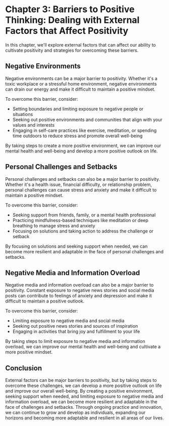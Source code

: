Chapter 3: Barriers to Positive Thinking: Dealing with External Factors that Affect Positivity
==============================================================================================

In this chapter, we'll explore external factors that can affect our ability to cultivate positivity and strategies for overcoming these barriers.

Negative Environments
---------------------

Negative environments can be a major barrier to positivity. Whether it's a toxic workplace or a stressful home environment, negative environments can drain our energy and make it difficult to maintain a positive mindset.

To overcome this barrier, consider:

* Setting boundaries and limiting exposure to negative people or situations
* Seeking out positive environments and communities that align with your values and interests
* Engaging in self-care practices like exercise, meditation, or spending time outdoors to reduce stress and promote overall well-being

By taking steps to create a more positive environment, we can improve our mental health and well-being and develop a more positive outlook on life.

Personal Challenges and Setbacks
--------------------------------

Personal challenges and setbacks can also be a major barrier to positivity. Whether it's a health issue, financial difficulty, or relationship problem, personal challenges can cause stress and anxiety and make it difficult to maintain a positive mindset.

To overcome this barrier, consider:

* Seeking support from friends, family, or a mental health professional
* Practicing mindfulness-based techniques like meditation or deep breathing to manage stress and anxiety
* Focusing on solutions and taking action to address the challenge or setback

By focusing on solutions and seeking support when needed, we can become more resilient and adaptable in the face of personal challenges and setbacks.

Negative Media and Information Overload
---------------------------------------

Negative media and information overload can also be a major barrier to positivity. Constant exposure to negative news stories and social media posts can contribute to feelings of anxiety and depression and make it difficult to maintain a positive outlook.

To overcome this barrier, consider:

* Limiting exposure to negative media and social media
* Seeking out positive news stories and sources of inspiration
* Engaging in activities that bring joy and fulfillment to your life

By taking steps to limit exposure to negative media and information overload, we can improve our mental health and well-being and cultivate a more positive mindset.

Conclusion
----------

External factors can be major barriers to positivity, but by taking steps to overcome these challenges, we can develop a more positive outlook on life and improve our overall well-being. By creating a positive environment, seeking support when needed, and limiting exposure to negative media and information overload, we can become more resilient and adaptable in the face of challenges and setbacks. Through ongoing practice and innovation, we can continue to grow and develop as individuals, expanding our horizons and becoming more adaptable and resilient in all areas of our lives.


